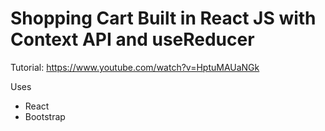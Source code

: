 # Shopping Cart Built in React JS with Context API and useReducer

Tutorial: https://www.youtube.com/watch?v=HptuMAUaNGk

Uses
- React
- Bootstrap